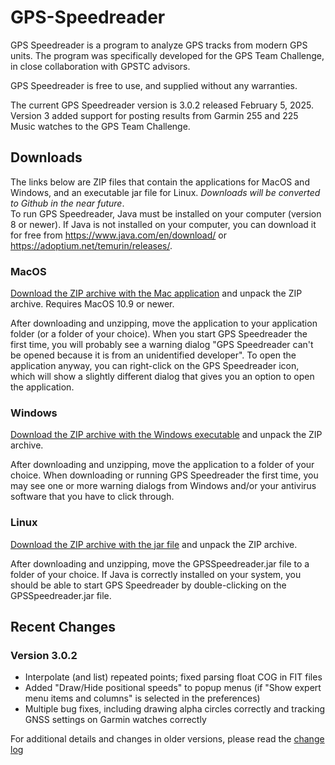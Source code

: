 # GPS-Speedreader
GPS Speedreader is a program to analyze GPS tracks from modern GPS
units. The program was specifically developed for the GPS Team
Challenge, in close collaboration with GPSTC advisors.

GPS Speedreader is free to use, and supplied without any warranties.

The current GPS Speedreader version is 3.0.2 released February 5, 2025. 
Version 3 added support for posting results from Garmin 255 and 225 Music watches to the GPS Team Challenge.

## Downloads

The links below are ZIP files that contain the applications for MacOS
and Windows, and an executable jar file for Linux. _Downloads will be converted
to Github in the near future_.  
To run GPS
Speedreader, Java must be installed on your computer (version 8 or
newer). If Java is not installed on your computer, you can download it
for free from <https://www.java.com/en/download/> or
<https://adoptium.net/temurin/releases/>.

### MacOS

[Download the ZIP archive with the Mac application](https://github.com/prichterich/GPS-Speedreader/raw/main/download/GPSSpeedreader_Mac.zip)  and unpack the ZIP
archive. Requires MacOS 10.9 or newer.

After downloading and unzipping, move the application to your
application folder (or a folder of your choice). When you start GPS
Speedreader the first time, you will probably see a warning dialog "GPS
Speedreader can't be opened because it is from an unidentified
developer". To open the application anyway, you can right-click on the
GPS Speedreader icon, which will show a slightly different dialog that
gives you an option to open the application.

### Windows

[Download the ZIP archive with the Windows executable](https://github.com/prichterich/GPS-Speedreader/raw/main/download/GPSSpeedreader_Windows.zip) and unpack the ZIP
archive.

After downloading and unzipping, move the application to a folder of
your choice. When downloading or running GPS Speedreader the first time,
you may see one or more warning dialogs from Windows and/or your
antivirus software that you have to click through.

### Linux

[Download the ZIP archive with the jar file](https://github.com/prichterich/GPS-Speedreader/raw/main/download/GPSSpeedreader.jar.zip)
and unpack the ZIP archive.

After downloading and unzipping, move the GPSSpeedreader.jar file to a
folder of your choice. If Java is correctly installed on your system,
you should be able to start GPS Speedreader by double-clicking on the
GPSSpeedreader.jar file.

## Recent Changes

### Version 3.0.2

- Interpolate (and list) repeated points; fixed parsing float COG in FIT files
- Added "Draw/Hide positional speeds" to popup menus (if "Show expert menu items and columns" is selected in the preferences)
- Multiple bug fixes, including drawing alpha circles correctly and tracking GNSS settings on Garmin watches correctly

For additional details and changes in older versions, please read the [change log](CHANGELOG.md)
